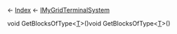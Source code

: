 ← [Index](Api-Index) ← [IMyGridTerminalSystem](Sandbox.ModAPI.Ingame.IMyGridTerminalSystem)

void GetBlocksOfType<T><[T]()>()void GetBlocksOfType<T><[T]()>()